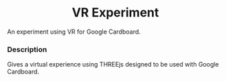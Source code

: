 <h1 style="text-align: center;">VR Experiment</h1>
<p>An experiment using VR for Google Cardboard.</p>
<h3>Description</h3>
<p>Gives a virtual experience using THREEjs designed to be used with Google Cardboard.</p>

